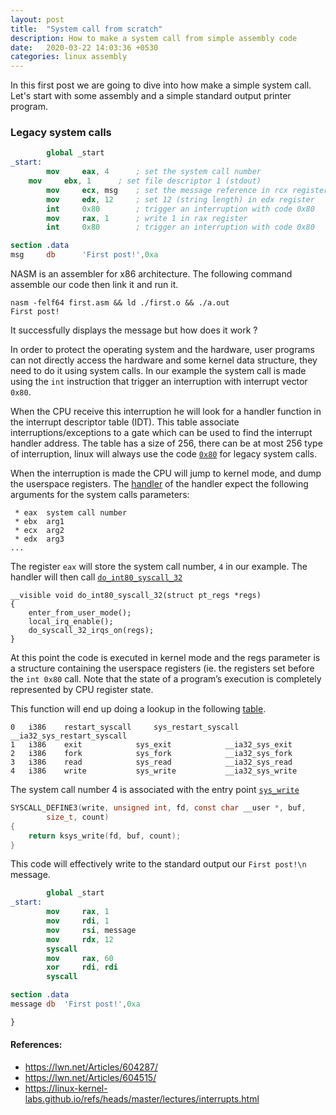 ```yaml
---
layout: post
title:  "System call from scratch"
description: How to make a system call from simple assembly code
date:   2020-03-22 14:03:36 +0530
categories: linux assembly
---
```


In this first post we are going to dive into how make a simple system call.
Let's start with some assembly and a simple standard output printer program.

### Legacy system calls

```nasm
        global _start
_start:
        mov     eax, 4	    ; set the system call number
	mov     ebx, 1      ; set file descriptor 1 (stdout)
        mov     ecx, msg    ; set the message reference in rcx register
        mov     edx, 12     ; set 12 (string length) in edx register
        int     0x80        ; trigger an interruption with code 0x80
        mov     rax, 1      ; write 1 in rax register
        int     0x80	    ; trigger an interruption with code 0x80

section .data
msg     db      'First post!',0xa
```

NASM is an assembler for x86 architecture. The following command assemble our code then link it and run it.

```shell
nasm -felf64 first.asm && ld ./first.o && ./a.out
First post!
```

It successfully displays the message but how does it work ?

In order to protect the operating system and the hardware, user programs can not directly access the hardware and some kernel data structure, they need to do it using system calls. In our example the system call is made using the `int` instruction that trigger an interruption with interrupt vector `0x80`.


When the CPU receive this interruption he will look for a handler function in the interrupt descriptor table (IDT). This table associate interruptions/exceptions to a gate which can be used to find the interrupt handler address. The table has a size of 256, there can be at most 256 type of interruption, linux will always use the code [`0x80`](https://github.com/torvalds/linux/blob/master/arch/x86/include/asm/irq_vectors.h#L45) for legacy system calls.

When the interruption is made the CPU will jump to kernel mode, and dump the userspace registers. The [handler](https://github.com/torvalds/linux/blob/master/arch/x86/entry/entry_32.S#L1072) of the handler expect the following arguments for the system calls parameters:

```
 * eax  system call number
 * ebx  arg1
 * ecx  arg2
 * edx  arg3
...
```

The register `eax` will store the system call number, `4` in our example.
The handler will then call [`do_int80_syscall_32`](https://github.com/torvalds/linux/blob/master/arch/x86/entry/common.c#L356)

```
__visible void do_int80_syscall_32(struct pt_regs *regs)
{
	enter_from_user_mode();
	local_irq_enable();
	do_syscall_32_irqs_on(regs);
}
```

At this point the code is executed in kernel mode and the regs parameter is a structure containing the userspace registers (ie. the registers set before the `int 0x80` call. Note that the state of a program’s execution is completely represented by CPU register state.

This function will end up doing a lookup in the following [table](https://github.com/torvalds/linux/blob/master/arch/x86/entry/syscalls/syscall_32.tbl).

```
0	i386	restart_syscall		sys_restart_syscall		__ia32_sys_restart_syscall
1	i386	exit			sys_exit			__ia32_sys_exit
2	i386	fork			sys_fork			__ia32_sys_fork
3	i386	read			sys_read			__ia32_sys_read
4	i386	write			sys_write			__ia32_sys_write
```

The system call number 4 is associated with the entry point [`sys_write`](https://github.com/torvalds/linux/blob/master/fs/read_write.c#L620)

```c
SYSCALL_DEFINE3(write, unsigned int, fd, const char __user *, buf,
		size_t, count)
{
	return ksys_write(fd, buf, count);
}
```

This code will effectively write to the standard output our `First post!\n` message.




```nasm
        global _start
_start:
        mov     rax, 1
        mov     rdi, 1
        mov     rsi, message
        mov     rdx, 12
        syscall
        mov     rax, 60
        xor     rdi, rdi
        syscall

section .data  
message db  'First post!',0xa

}
```

#### References: 
- https://lwn.net/Articles/604287/
- https://lwn.net/Articles/604515/
- https://linux-kernel-labs.github.io/refs/heads/master/lectures/interrupts.html

